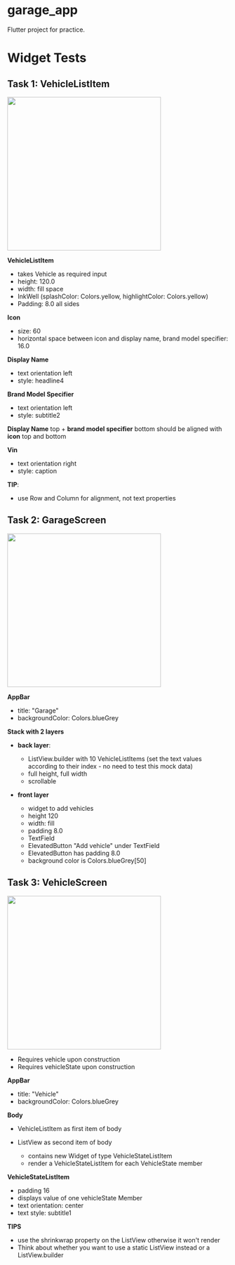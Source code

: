 # garage_app

Flutter project for practice.

# Widget Tests

## Task 1: VehicleListItem

<img src='./screenshots/01_vehicle_list_item.png' width='350'>

**VehicleListItem**

- takes Vehicle as required input
- height: 120.0
- width: fill space
- InkWell (splashColor: Colors.yellow, highlightColor: Colors.yellow)
- Padding: 8.0 all sides

**Icon**

- size: 60
- horizontal space between icon and display name, brand model specifier: 16.0

**Display Name**

- text orientation left
- style: headline4

**Brand Model Specifier**

- text orientation left
- style: subtitle2

**Display Name** top + **brand model specifier** bottom should be aligned with **icon** top and bottom

**Vin**

- text orientation right
- style: caption

**TIP**:

- use Row and Column for alignment, not text properties

## Task 2: GarageScreen

<img src='./screenshots/02_garage_screen.png' width='350'>

**AppBar**

- title: "Garage"
- backgroundColor: Colors.blueGrey

**Stack with 2 layers**

- **back layer**:

  - ListView.builder with 10 VehicleListItems (set the text values according to their index - no need to test this mock data)
  - full height, full width
  - scrollable

- **front layer**
  - widget to add vehicles
  - height 120
  - width: fill
  - padding 8.0
  - TextField
  - ElevatedButton "Add vehicle" under TextField
  - ElevatedButton has padding 8.0
  - background color is Colors.blueGrey[50]

## Task 3: VehicleScreen

<img src='./screenshots/03_vehicle_screen.png' width='350'>

- Requires vehicle upon construction
- Requires vehicleState upon construction

**AppBar**

- title: "Vehicle"
- backgroundColor: Colors.blueGrey

**Body**

- VehicleListItem as first item of body

- ListView as second item of body
  - contains new Widget of type VehicleStateListItem
  - render a VehicleStateListItem for each VehicleState member

**VehicleStateListItem**

- padding 16
- displays value of one vehicleState Member
- text orientation: center
- text style: subtitle1

**TIPS**

- use the shrinkwrap property on the ListView otherwise it won't render
- Think about whether you want to use a static ListView instead or a ListView.builder
